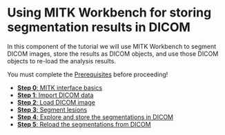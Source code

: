 # Using MITK Workbench for storing segmentation results in DICOM

In this component of the tutorial we will use MITK Workbench to segment DICOM images, store the results as DICOM objects, and use those DICOM objects to re-load the analysis results.

You must complete the [Prerequisites](/gitbook/prerequisites.md) before proceeding!

* [**Step 0**: MITK interface basics](/gitbook/dicom-mitk-0.md)
* [**Step 1**: Import DICOM data](/gitbook/dicom-mitk-1.md)
* [**Step 2**: Load DICOM image](/gitbook/dicom-slicer-2.md)
* [**Step 3**: Segment lesions](/gitbook/dicom-mitk-3.md)
* [**Step 4**: Explore and store the segmentations in DICOM](/gitbook/dicom-mitk-4.md)
* [**Step 5**: Reload the segmentations from DICOM](/gitbook/dicom-mitk-5.md)